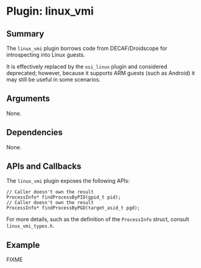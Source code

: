 Plugin: linux_vmi
===========

Summary
-------

The `linux_vmi` plugin borrows code from DECAF/Droidscope for introspecting into Linux guests.

It is effectively replaced by the `osi_linux` plugin and considered deprecated; however, because it supports ARM guests (such as Android) it may still be useful in some scenarios.

Arguments
---------

None.

Dependencies
------------

None.

APIs and Callbacks
------------------

The `linux_vmi` plugin exposes the following APIs:

    // Caller doesn't own the result
    ProcessInfo* findProcessByPID(gpid_t pid);
    // Caller doesn't own the result
    ProcessInfo* findProcessByPGD(target_asid_t pgd);

For more details, such as the definition of the `ProcessInfo` struct, consult `linux_vmi_types.h`.

Example
-------

FIXME

